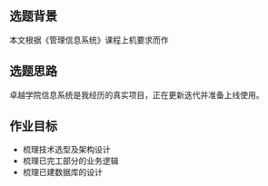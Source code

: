 ## 选题背景
本文根据《管理信息系统》课程上机要求而作

## 选题思路
卓越学院信息系统是我经历的真实项目，正在更新迭代并准备上线使用。

## 作业目标
- 梳理技术选型及架构设计
- 梳理已完工部分的业务逻辑
- 梳理已建数据库的设计